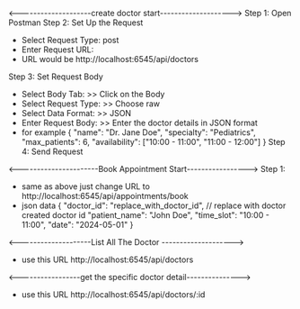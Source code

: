 <--------------------create doctor start-------------------->
Step 1: Open Postman
Step 2: Set Up the Request 
 - Select Request Type: post
 - Enter Request URL:
 - URL would be http://localhost:6545/api/doctors
 
Step 3: Set Request Body
 - Select Body Tab: >> Click on the Body
 - Select Request Type: >> Choose raw
 - Select Data Format: >> JSON
 - Enter Request Body: >> Enter the doctor details in JSON format
 - for example
 {
    "name": "Dr. Jane Doe",
    "specialty": "Pediatrics",
    "max_patients": 6,
    "availability": ["10:00 - 11:00", "11:00 - 12:00"]
}
Step 4: Send Request


<----------------------Book Appointment Start----------------->
Step 1:
 - same as above just change URL to http://localhost:6545/api/appointments/book
 - json data
 {
    "doctor_id": "replace_with_doctor_id", // replace with doctor created doctor id
    "patient_name": "John Doe",
    "time_slot": "10:00 - 11:00",
    "date": "2024-05-01"
}


<--------------------List All The Doctor -------------------->
- use this URL http://localhost:6545/api/doctors


<-----------------get the specific doctor detail--------------->
 - use this URL  http://localhost:6545/api/doctors/:id


